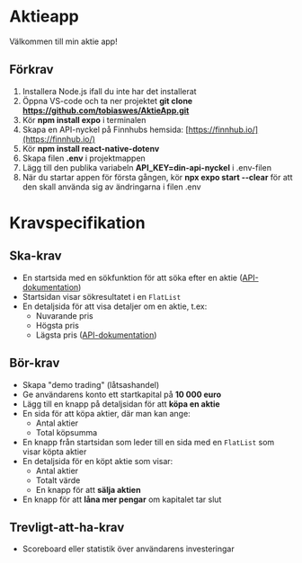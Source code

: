 # Aktieapp

Välkommen till min aktie app!

## Förkrav
1. Installera Node.js ifall du inte har det installerat
2. Öppna VS-code och ta ner projektet **git clone https://github.com/tobiaswes/AktieApp.git**
3. Kör **npm install expo** i terminalen
4. Skapa en API-nyckel på Finnhubs hemsida: [https://finnhub.io/](https://finnhub.io/)
5. Kör **npm install react-native-dotenv**
6. Skapa filen **.env** i projektmappen
7. Lägg till den publika variabeln **API_KEY=din-api-nyckel** i .env-filen
8. När du startar appen för första gången, kör **npx expo start --clear** för att den skall använda sig av ändringarna i filen .env

# Kravspecifikation

## Ska-krav
- En startsida med en sökfunktion för att söka efter en aktie ([API-dokumentation](https://finnhub.io/docs/api/symbol-search))
- Startsidan visar sökresultatet i en `FlatList`
- En detaljsida för att visa detaljer om en aktie, t.ex:
  - Nuvarande pris
  - Högsta pris
  - Lägsta pris ([API-dokumentation](https://finnhub.io/docs/api/quote))

## Bör-krav
- Skapa "demo trading" (låtsashandel)
- Ge användarens konto ett startkapital på **10 000 euro**
- Lägg till en knapp på detaljsidan för att **köpa en aktie**
- En sida för att köpa aktier, där man kan ange:
  - Antal aktier
  - Total köpsumma
- En knapp från startsidan som leder till en sida med en `FlatList` som visar köpta aktier
- En detaljsida för en köpt aktie som visar:
  - Antal aktier
  - Totalt värde
  - En knapp för att **sälja aktien**
- En knapp för att **låna mer pengar** om kapitalet tar slut

## Trevligt-att-ha-krav
- Scoreboard eller statistik över användarens investeringar